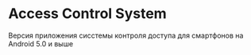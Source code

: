 Access Control System
=====================

Версия приложения сисстемы контроля доступа для смартфонов на Android 5.0 и выше

